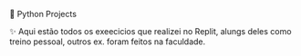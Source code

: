 🐍 Python Projects

✨ 
Aqui estão todos os exeecicios que realizei no Replit, alungs deles como treino pessoal, outros ex. foram feitos na faculdade.

